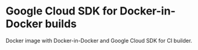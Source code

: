 # Google Cloud SDK for Docker-in-Docker builds

Docker image with Docker-in-Docker and Google Cloud SDK for CI builder.
